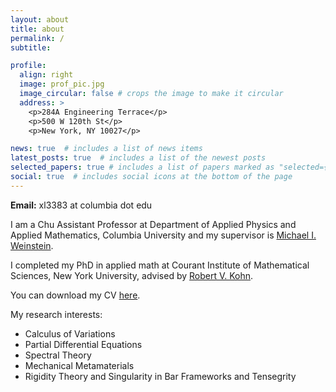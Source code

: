 ```yaml
---
layout: about
title: about
permalink: /
subtitle:

profile:
  align: right
  image: prof_pic.jpg
  image_circular: false # crops the image to make it circular
  address: >
    <p>284A Engineering Terrace</p>
    <p>500 W 120th St</p>
    <p>New York, NY 10027</p>

news: true  # includes a list of news items
latest_posts: true  # includes a list of the newest posts
selected_papers: true # includes a list of papers marked as "selected={true}"
social: true  # includes social icons at the bottom of the page
---
```

<b>Email:</b> xl3383 at columbia dot edu

I am a Chu Assistant Professor at Department of Applied Physics and Applied Mathematics, Columbia University and my supervisor is <a href='https://www.columbia.edu/~miw2103/'>Michael I. Weinstein</a>. 

I completed my PhD in applied math at Courant Institute of Mathematical Sciences, New York University, advised by <a href='https://math.nyu.edu/~kohn/'>Robert V. Kohn</a>.

You can download my CV <a href="/xnli_cv.pdf" here>here</a>.

My research interests:
<ul>
  <li>Calculus of Variations</li>
  <li>Partial Differential Equations</li>
  <li>Spectral Theory</li>
  <li>Mechanical Metamaterials</li>
  <li>Rigidity Theory and Singularity in Bar Frameworks and Tensegrity</li>
</ul>

<!-- Put your address / P.O. box / other info right below your picture. You can also disable any of these elements by editing `profile` property of the YAML header of your `_pages/about.md`. Edit `_bibliography/papers.bib` and Jekyll will render your [publications page](/al-folio/publications/) automatically. -->

<!-- Link to your social media connections, too. This theme is set up to use [Font Awesome icons](http://fortawesome.github.io/Font-Awesome/) and [Academicons](https://jpswalsh.github.io/academicons/), like the ones below. Add your Facebook, Twitter, LinkedIn, Google Scholar, or just disable all of them. -->
